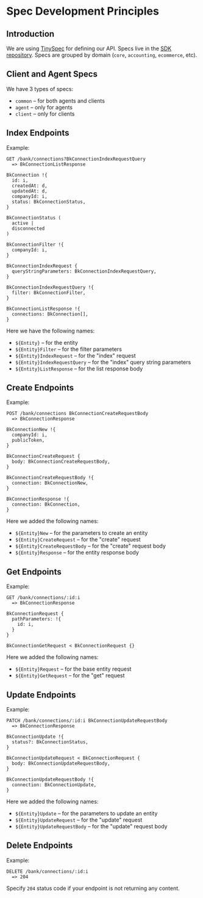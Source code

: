 # Spec Development Principles

## Introduction

We are using [TinySpec](https://github.com/Ajaxy/tinyspec) for defining our API. Specs live in the [SDK repository](https://github.com/OsomePteLtd/sdk). Specs are grouped by domain (`core`, `accounting`, `ecommerce`, etc).

## Client and Agent Specs

We have 3 types of specs:

- `common` – for both agents and clients
- `agent` – only for agents
- `client` – only for clients

## Index Endpoints

Example:

```
GET /bank/connections?BkConnectionIndexRequestQuery
  => BkConnectionListResponse
```

```
BkConnection !{
  id: i,
  createdAt: d,
  updatedAt: d,
  companyId: i,
  status: BkConnectionStatus,
}

BkConnectionStatus (
  active |
  disconnected
)

BkConnectionFilter !{
  companyId: i,
}

BkConnectionIndexRequest {
  queryStringParameters: BkConnectionIndexRequestQuery,
}

BkConnectionIndexRequestQuery !{
  filter: BkConnectionFilter,
}

BkConnectionListResponse !{
  connections: BkConnection[],
}
```

Here we have the following names:

- `${Entity}` – for the entity
- `${Entity}Filter` – for the filter parameters
- `${Entity}IndexRequest` – for the "index" request
- `${Entity}IndexRequestQuery` – for the "index" query string parameters
- `${Entity}ListResponse` – for the list response body

## Create Endpoints

Example:

```
POST /bank/connections BkConnectionCreateRequestBody
  => BkConnectionResponse
```

```
BkConnectionNew !{
  companyId: i,
  publicToken,
}

BkConnectionCreateRequest {
  body: BkConnectionCreateRequestBody,
}

BkConnectionCreateRequestBody !{
  connection: BkConnectionNew,
}

BkConnectionResponse !{
  connection: BkConnection,
}
```

Here we added the following names:

- `${Entity}New` – for the parameters to create an entity
- `${Entity}CreateRequest` – for the "create" request
- `${Entity}CreateRequestBody` – for the "create" request body
- `${Entity}Response` – for the entity response body

## Get Endpoints

Example:

```
GET /bank/connections/:id:i
  => BkConnectionResponse
```

```
BkConnectionRequest {
  pathParameters: !{
    id: i,
  }
}

BkConnectionGetRequest < BkConnectionRequest {}
```

Here we added the following names:

- `${Entity}Request` – for the base entity request
- `${Entity}GetRequest` – for the "get" request

## Update Endpoints

Example:

```
PATCH /bank/connections/:id:i BkConnectionUpdateRequestBody
  => BkConnectionResponse
```

```
BkConnectionUpdate !{
  status?: BkConnectionStatus,
}

BkConnectionUpdateRequest < BkConnectionRequest {
  body: BkConnectionUpdateRequestBody,
}

BkConnectionUpdateRequestBody !{
  connection: BkConnectionUpdate,
}
```

Here we added the following names:

- `${Entity}Update` – for the parameters to update an entity
- `${Entity}UpdateRequest` – for the "update" request
- `${Entity}UpdateRequestBody` – for the "update" request body

## Delete Endpoints

Example:

```
DELETE /bank/connections/:id:i
  => 204
```

Specify `204` status code if your endpoint is not returning any content.

